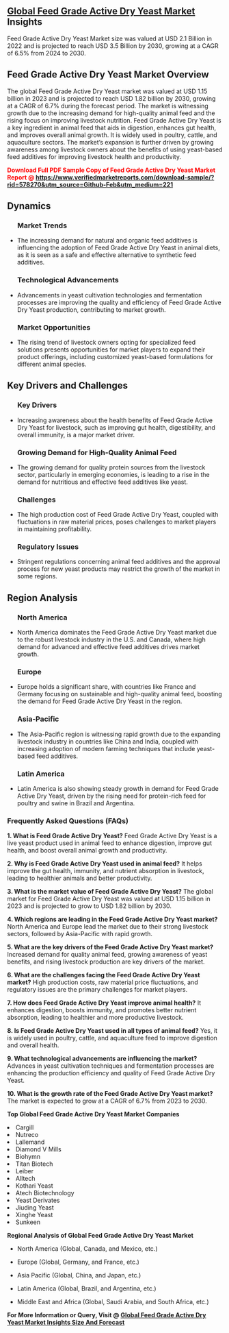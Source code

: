 <h2><a href="https://www.verifiedmarketreports.com/download-sample/?rid=578270&amp;utm_source=Github&amp;utm_medium=221" target="_blank">Global Feed Grade Active Dry Yeast Market</a> Insights</h2><p>Feed Grade Active Dry Yeast Market size was valued at USD 2.1 Billion in 2022 and is projected to reach USD 3.5 Billion by 2030, growing at a CAGR of 6.5% from 2024 to 2030.</p><p> <h2>Feed Grade Active Dry Yeast Market Overview</h2> <p>The global Feed Grade Active Dry Yeast market was valued at USD 1.15 billion in 2023 and is projected to reach USD 1.82 billion by 2030, growing at a CAGR of 6.7% during the forecast period. The market is witnessing growth due to the increasing demand for high-quality animal feed and the rising focus on improving livestock nutrition. Feed Grade Active Dry Yeast is a key ingredient in animal feed that aids in digestion, enhances gut health, and improves overall animal growth. It is widely used in poultry, cattle, and aquaculture sectors. The market’s expansion is further driven by growing awareness among livestock owners about the benefits of using yeast-based feed additives for improving livestock health and productivity.</p> <p><strong><p><span class=""><span style="color: #ff0000;"><strong>Download Full PDF Sample Copy of Feed Grade Active Dry Yeast Market Report</strong> @ </span><a href="https://www.verifiedmarketreports.com/download-sample/?rid=578270&amp;utm_source=Github-Feb&amp;utm_medium=221" target="_blank">https://www.verifiedmarketreports.com/download-sample/?rid=578270&amp;utm_source=Github-Feb&amp;utm_medium=221</a></span></p></strong></p> <h2>Dynamics</h2> <ul> <h3>Market Trends</h3> <li>The increasing demand for natural and organic feed additives is influencing the adoption of Feed Grade Active Dry Yeast in animal diets, as it is seen as a safe and effective alternative to synthetic feed additives.</li> <h3>Technological Advancements</h3> <li>Advancements in yeast cultivation technologies and fermentation processes are improving the quality and efficiency of Feed Grade Active Dry Yeast production, contributing to market growth.</li> <h3>Market Opportunities</h3> <li>The rising trend of livestock owners opting for specialized feed solutions presents opportunities for market players to expand their product offerings, including customized yeast-based formulations for different animal species.</li> </ul> <h2>Key Drivers and Challenges</h2> <ul> <h3>Key Drivers</h3> <li>Increasing awareness about the health benefits of Feed Grade Active Dry Yeast for livestock, such as improving gut health, digestibility, and overall immunity, is a major market driver.</li> <h3>Growing Demand for High-Quality Animal Feed</h3> <li>The growing demand for quality protein sources from the livestock sector, particularly in emerging economies, is leading to a rise in the demand for nutritious and effective feed additives like yeast.</li> <h3>Challenges</h3> <li>The high production cost of Feed Grade Active Dry Yeast, coupled with fluctuations in raw material prices, poses challenges to market players in maintaining profitability.</li> <h3>Regulatory Issues</h3> <li>Stringent regulations concerning animal feed additives and the approval process for new yeast products may restrict the growth of the market in some regions.</li> </ul> <h2>Region Analysis</h2> <ul> <h3>North America</h3> <li>North America dominates the Feed Grade Active Dry Yeast market due to the robust livestock industry in the U.S. and Canada, where high demand for advanced and effective feed additives drives market growth.</li> <h3>Europe</h3> <li>Europe holds a significant share, with countries like France and Germany focusing on sustainable and high-quality animal feed, boosting the demand for Feed Grade Active Dry Yeast in the region.</li> <h3>Asia-Pacific</h3> <li>The Asia-Pacific region is witnessing rapid growth due to the expanding livestock industry in countries like China and India, coupled with increasing adoption of modern farming techniques that include yeast-based feed additives.</li> <h3>Latin America</h3> <li>Latin America is also showing steady growth in demand for Feed Grade Active Dry Yeast, driven by the rising need for protein-rich feed for poultry and swine in Brazil and Argentina.</li> </ul> <h3>Frequently Asked Questions (FAQs)</h3> <p><strong>1. What is Feed Grade Active Dry Yeast?</strong> Feed Grade Active Dry Yeast is a live yeast product used in animal feed to enhance digestion, improve gut health, and boost overall animal growth and productivity.</p> <p><strong>2. Why is Feed Grade Active Dry Yeast used in animal feed?</strong> It helps improve the gut health, immunity, and nutrient absorption in livestock, leading to healthier animals and better productivity.</p> <p><strong>3. What is the market value of Feed Grade Active Dry Yeast?</strong> The global market for Feed Grade Active Dry Yeast was valued at USD 1.15 billion in 2023 and is projected to grow to USD 1.82 billion by 2030.</p> <p><strong>4. Which regions are leading in the Feed Grade Active Dry Yeast market?</strong> North America and Europe lead the market due to their strong livestock sectors, followed by Asia-Pacific with rapid growth.</p> <p><strong>5. What are the key drivers of the Feed Grade Active Dry Yeast market?</strong> Increased demand for quality animal feed, growing awareness of yeast benefits, and rising livestock production are key drivers of the market.</p> <p><strong>6. What are the challenges facing the Feed Grade Active Dry Yeast market?</strong> High production costs, raw material price fluctuations, and regulatory issues are the primary challenges for market players.</p> <p><strong>7. How does Feed Grade Active Dry Yeast improve animal health?</strong> It enhances digestion, boosts immunity, and promotes better nutrient absorption, leading to healthier and more productive livestock.</p> <p><strong>8. Is Feed Grade Active Dry Yeast used in all types of animal feed?</strong> Yes, it is widely used in poultry, cattle, and aquaculture feed to improve digestion and overall health.</p> <p><strong>9. What technological advancements are influencing the market?</strong> Advances in yeast cultivation techniques and fermentation processes are enhancing the production efficiency and quality of Feed Grade Active Dry Yeast.</p> <p><strong>10. What is the growth rate of the Feed Grade Active Dry Yeast market?</strong> The market is expected to grow at a CAGR of 6.7% from 2023 to 2030.</p> </p><p><strong>Top Global Feed Grade Active Dry Yeast Market Companies</strong></p><div data-test-id=""><p><li>Cargill</li><li> Nutreco</li><li> Lallemand</li><li> Diamond V Mills</li><li> Biohymn</li><li> Titan Biotech</li><li> Leiber</li><li> Alltech</li><li> Kothari Yeast</li><li> Atech Biotechnology</li><li> Yeast Derivates</li><li> Jiuding Yeast</li><li> Xinghe Yeast</li><li> Sunkeen</li></p><div><strong>Regional Analysis of&nbsp;Global Feed Grade Active Dry Yeast Market</strong></div><ul><li dir="ltr"><p dir="ltr">North America&nbsp;(Global, Canada, and Mexico, etc.)</p></li><li dir="ltr"><p dir="ltr">Europe (Global, Germany, and France, etc.)</p></li><li dir="ltr"><p dir="ltr">Asia Pacific&nbsp;(Global, China, and Japan, etc.)</p></li><li dir="ltr"><p dir="ltr">Latin America&nbsp;(Global, Brazil, and Argentina, etc.)</p></li><li dir="ltr">Middle East and Africa&nbsp;(Global, Saudi Arabia, and South Africa, etc.)</li></ul><p><strong>For More Information or Query, Visit @&nbsp;</strong><strong><a href="https://www.verifiedmarketreports.com/product/feed-grade-active-dry-yeast-market/?utm_source=Github&amp;utm_medium=221" target="_blank">Global Feed Grade Active Dry Yeast Market Insights Size And Forecast</a></strong></p></div>
